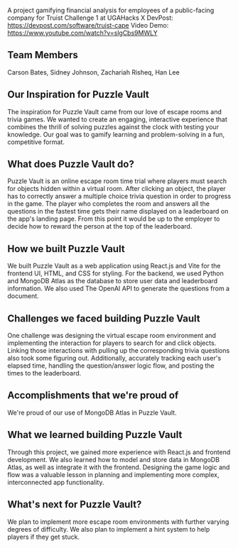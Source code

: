 A project gamifying financial analysis for employees of a public-facing company for Truist Challenge 1 at UGAHacks X
DevPost: https://devpost.com/software/truist-cape
Video Demo: https://www.youtube.com/watch?v=slgCbs9MWLY

## Team Members
Carson Bates, Sidney Johnson, Zachariah Risheq, Han Lee

## Our Inspiration for Puzzle Vault

The inspiration for Puzzle Vault came from our love of escape rooms and trivia games. We wanted to create an engaging, interactive experience that combines the thrill of solving puzzles against the clock with testing your knowledge. Our goal was to gamify learning and problem-solving in a fun, competitive format.

## What does Puzzle Vault do?

Puzzle Vault is an online escape room time trial where players must search for objects hidden within a virtual room. After clicking an object, the player has to correctly answer a multiple choice trivia question in order to progress in the game. The player who completes the room and answers all the questions in the fastest time gets their name displayed on a leaderboard on the app's landing page. From this point it would be up to the employer to decide how to reward the person at the top of the leaderboard.

## How we built Puzzle Vault

We built Puzzle Vault as a web application using React.js and Vite for the frontend UI, HTML, and CSS for styling. For the backend, we used  Python and MongoDB Atlas as the database to store user data and leaderboard information. We also used The OpenAI API to generate the questions from a document.

## Challenges we faced building Puzzle Vault

One challenge was designing the virtual escape room environment and implementing the interaction for players to search for and click objects. Linking those interactions with pulling up the corresponding trivia questions also took some figuring out. Additionally, accurately tracking each user's elapsed time, handling the question/answer logic flow, and posting the times to the leaderboard.

## Accomplishments that we're proud of

We're proud of our use of MongoDB Atlas in Puzzle Vault. 

## What we learned building Puzzle Vault

Through this project, we gained more experience with React.js and frontend development. We also learned how to model and store data in MongoDB Atlas, as well as integrate it with the frontend. Designing the game logic and flow was a valuable lesson in planning and implementing more complex, interconnected app functionality.

## What's next for Puzzle Vault?
We plan to implement more escape room environments with further varying degrees of difficulty. We also plan to implement a hint system to help players if they get stuck.


